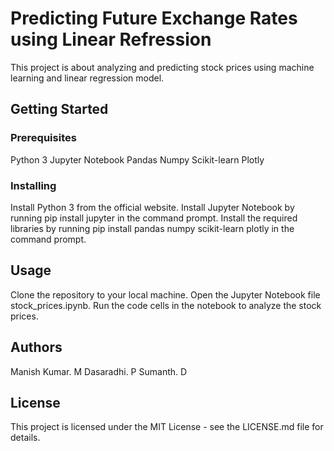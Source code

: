 # Predicting Future Exchange Rates using Linear Refression

This project is about analyzing and predicting stock prices using machine learning and linear regression model.

## Getting Started
### Prerequisites
Python 3
Jupyter Notebook
Pandas
Numpy
Scikit-learn
Plotly

### Installing
Install Python 3 from the official website.
Install Jupyter Notebook by running pip install jupyter in the command prompt.
Install the required libraries by running pip install pandas numpy scikit-learn plotly in the command prompt.

## Usage
Clone the repository to your local machine.
Open the Jupyter Notebook file stock_prices.ipynb.
Run the code cells in the notebook to analyze the stock prices.

## Authors
Manish Kumar. M
Dasaradhi. P
Sumanth. D

## License
This project is licensed under the MIT License - see the LICENSE.md file for details.
